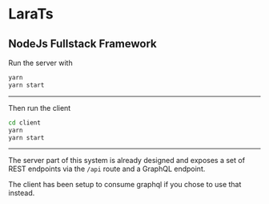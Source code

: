 # LaraTs

## NodeJs Fullstack Framework

Run the server with

```bash
yarn
yarn start
```

---

Then run the client

```bash
cd client
yarn
yarn start
```

---

The server part of this system is already designed and exposes a set of REST endpoints via the `/api` route and a GraphQL endpoint.

The client has been setup to consume graphql if you chose to use that instead.
